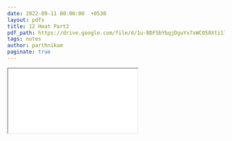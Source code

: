 ```yaml
---
date: 2022-09-11 00:00:00  +0530
layout: pdfs
title: 12 Heat Part2
pdf_path: https://drive.google.com/file/d/1u-BDF5bYbqjDguYx7xWCO58Xti1lzhuY/preview?usp=sharing
tags: notes
author: parthnikam
paginate: true
---
```


<iframe class="embed-pdf" src="{{ page.pdf_path }}#toolbar=0" seamless="seamless" scrolling="no" style="overflow:hidden"></iframe>

